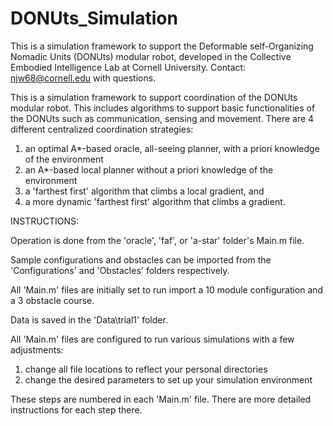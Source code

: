 # DONUts_Simulation
This is a simulation framework to support the Deformable self-Organizing Nomadic Units (DONUts) modular robot,
developed in the Collective Embodied Intelligence Lab at Cornell University. Contact: njw68@cornell.edu with
questions.

This is a simulation framework to support coordination of the DONUts modular robot.
This includes algorithms to support basic functionalities of the DONUts such as communication, sensing and movement.
There are 4 different centralized coordination strategies:
1) an optimal A*-based oracle, all-seeing planner, with a priori knowledge of the environment
2) an A*-based local planner without a priori knowledge of the environment
3) a 'farthest first' algorithm that climbs a local gradient, and
4) a more dynamic 'farthest first' algorithm that climbs a gradient.

INSTRUCTIONS:

Operation is done from the 'oracle', 'faf', or 'a-star' folder's Main.m file.

Sample configurations and obstacles can be imported from the 'Configurations' and 'Obstacles' folders respectively.

All 'Main.m' files are initially set to run import a 10 module configuration and a 3 obstacle course.

Data is saved in the 'Data\trial1' folder.

All 'Main.m' files are configured to run various simulations with a few adjustments:

1) change all file locations to reflect your personal directories
2) change the desired parameters to set up your simulation environment

These steps are numbered in each 'Main.m' file. There are more detailed instructions for each step there. 
